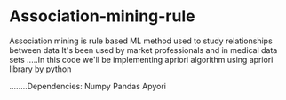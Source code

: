 # Association-mining-rule
Association mining is rule based ML method used to study relationships between data
It's been used by market professionals and in medical data sets
.....In this code we'll be implementing apriori algorithm using apriori library by python

........Dependencies:
Numpy
Pandas
Apyori


